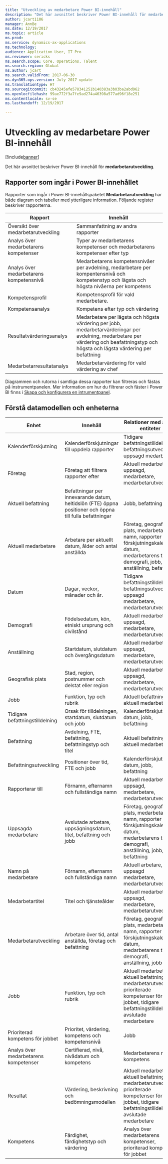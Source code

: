 ```yaml
---
title: "Utveckling av medarbetare Power BI-innehåll"
description: "Det här avsnittet beskriver Power BI-innehåll för medarbetarutveckling."
author: jcart1106
manager: AnnBe
ms.date: 12/19/2017
ms.topic: article
ms.prod: 
ms.service: dynamics-ax-applications
ms.technology: 
audience: Application User, IT Pro
ms.reviewer: sericks
ms.search.scope: Core, Operations, Talent
ms.search.region: Global
ms.author: jcart
ms.search.validFrom: 2017-06-30
ms.dyn365.ops.version: July 2017 update
ms.translationtype: HT
ms.sourcegitcommit: cb43245afe578341251b140383a3b03ba2abd962
ms.openlocfilehash: 99ae772f3a7fe9ad274a46398a577ad96f18e251
ms.contentlocale: sv-se
ms.lasthandoff: 12/19/2017

---
```


# <a name="employee-development-power-bi-content"></a>Utveckling av medarbetare Power BI-innehåll

[!include[banner](../includes/banner.md)]

Det här avsnittet beskriver Power BI-innehåll för **medarbetarutveckling**.

## <a name="reports-that-are-included-in-the-power-bi-content"></a>Rapporter som ingår i Power BI-innehållet
Rapporter som ingår i Power BI-innehållspaketet **Medarbetarutveckling** har både diagram och tabeller med ytterligare information. Följande register beskriver rapporterna.

| Rapport                        | Innehåll |
|-------------------------------|----------|
| Översikt över medarbetarutveckling | Sammanfattning av andra rapporter |
| Analys över medarbetarens kompetenser       | Typer av medarbetarens kompetenser och medarbetarens kompetenser efter typ |
| Analys över medarbetarens kompetensnivå | Medarbetarens kompetensnivåer per avdelning, medarbetare per kompentensnivå och kompetenstyp och lägsta och högsta nivåerna per kompetens |
| Kompetensprofil                 | Kompetensprofil för vald medarbetare. |
| Kompetensanalys                | Kompetens efter typ och värdering |
| Resultatvärderingsanalys   | Medarbetare per lägsta och högsta värdering per jobb, medarbetarvärderingar per avdelning, medarbetare per värdering och beafattningstyp och högsta och lägsta värdering per befattning  |
| Medarbetarresultatanalys | Medarbetarvärdering för vald värdering av chef |

Diagrammen och rutorna i samtliga dessa rapporter kan filtreras och fästas på instrumentpanelen. Mer information om hur du filtrerar och fäster i Power BI finns i [Skapa och konfigurera en intrumentpanel](https://powerbi.microsoft.com/en-us/guided-learning/powerbi-learning-4-2-create-configure-dashboards).

## <a name="understanding-the-data-model-and-entities"></a>Förstå datamodellen och enheterna
| Enhet                   | Innehåll                                                                                                   | Relationer med andra entiteter |
|--------------------------|------------------------------------------------------------------------------------------------------------|-----------------------------------|
| Kalenderförskjutning          | Kalenderförskjutningar till uppdela rapporter                                                                          | Tidigare befattningstilldelning, befattningsutveckling, uppsagd medarbetare 
| Företag                  | Företag att filtrera rapporter efter                                                                             | Aktuell medarbetare, uppsagd, medarbetare, medarbetarutveckling |
| Aktuell befattning         | Befattningar per innevarande datum, heltidslön (FTE) öppna positioner och öppna till fulla befattningar | Jobb, befattning |
| Aktuell medarbetare         | Arbetare per aktuellt datum, ålder och antal anställda                                                         | Företag, geografisk plats, medarbetarens namn, rapporter till, förskjutningskalender, datum, medarbetarens titel, demografi, jobb, anställning, befattning |
| Datum                     | Dagar, veckor, månader och år.                                                                             | Tidigare befattningstilldelning, befattningsutveckling, uppsagd medarbetare, medarbetarutveckling |
| Demografi             | Födelsedatum, kön, etniskt ursprung och civilstånd                                                   | Aktuell medarbetare, uppsagd, medarbetare, medarbetarutveckling |
| Anställning               | Startdatum, slutdatum och övergångsdatum                                                                  | Aktuell medarbetare, uppsagd, medarbetare, medarbetarutveckling |
| Geografisk plats      | Stad, region, postnummer och delstat eller region                                                           | Aktuell medarbetare, uppsagd, medarbetare, medarbetarutveckling |
| Jobb                      | Funktion, typ och rubrik                                                                                  | Aktuell befattning, aktuell medarbetare |
| Tidigare befattningstilldelning | Orsak för tilldelningen, startdatum, slutdatum och jobb                                                           | Kalenderförskjutning, datum, jobb, befattning |
| Befattning                 | Avdelning, FTE, befattning, befattningstyp och titel                                                        | Aktuell befattning, aktuell medarbetare |
| Befattningsutveckling           | Positioner över tid, FTE och jobb                                                                          | Kalenderförskjutning, datum, jobb, befattning |
| Rapporterar till               | Förnamn, efternamn och fullständiga namn                                                                       | Aktuell medarbetare, uppsagd, medarbetare, medarbetarutveckling |
| Uppsagda medarbetare      | Avslutade arbetare, uppsägningsdatum, titel, befattning och jobb                                             | Företag, geografisk plats, medarbetarens namn, rapporter till, förskjutningskalender, datum, medarbetarens titel, demografi, anställning, jobb, befattning |
| Namn på medarbetare            | Förnamn, efternamn och fullständiga namn                                                                       | Aktuell arbetare, uppsagd medarbetare, medarbetarutveckling |
| Medarbetartitel           | Titel och tjänsteålder                                                                                   | Aktuell medarbetare, uppsagd, medarbetare, medarbetarutveckling |
| Medarbetarutveckling           | Arbetare över tid, antal anställda, företag och befattning                                                        | Företag, geografisk plats, medarbetarens namn, rapporter till, förskjutningskalender, datum, medarbetarens titel, demografi, anställning, jobb |
| Jobb                      | Funktion, typ och rubrik                                                                                      | Aktuell medarbetare, aktuell befattning, medarbetarutveckling, prioriterade kompetenser för jobbet, tidigare befattningstilldelning, avslutade medarbetare |
| Prioriterad kompetens för jobbet      | Prioritet, värdering, kompetens och kompetensnivå                                                                 | Jobb |
| Analys över medarbetarens kompetenser  | Certifierad, nivå, nivådatum och kompetens                                                                    | Medarbetarens namn, kompetens |  
| Resultat              | Värdering, beskrivning och bedömningsmodellen                                                                      | Aktuell medarbetare, aktuell befattning, medarbetarutveckling, prioriterade kompetenser för jobbet, tidigare befattningstilldelning, avslutade medarbetare |
|  Kompetens                   | Färdighet, färdighetstyp och värdering                                                                              | Analys över medarbetarens kompetenser, prioriterad kompetens för jobbet |                                                                                                                        


